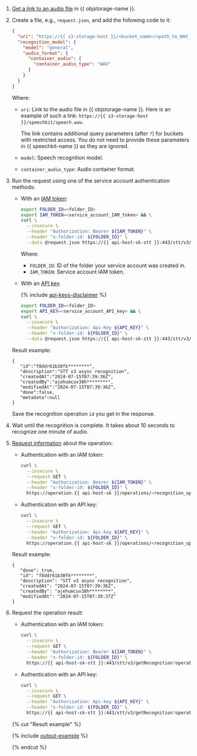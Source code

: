 1. [Get a link to an audio file](../../storage/operations/objects/link-for-download.md) in {{ objstorage-name }}.
1. Create a file, e.g., `request.json`, and add the following code to it:

    ```json
    {
      "uri": "https://{{ s3-storage-host }}/<bucket_name>/<path_to_WAV_file_in_bucket>",
      "recognition_model": {
        "model": "general",
        "audio_format": {
          "container_audio": {
            "container_audio_type": "WAV"
          }
        }
      }
    }
    ```

    Where:

    * `uri`: Link to the audio file in {{ objstorage-name }}. Here is an example of such a link: `https://{{ s3-storage-host }}/speechkit/speech.wav`.

        The link contains additional query parameters (after `?`) for buckets with restricted access. You do not need to provide these parameters in {{ speechkit-name }} as they are ignored.

    * `model`: Speech recognition model.
    * `container_audio_type`: Audio container format.

1. Run the request using one of the service account authentication methods:
    * With an [IAM token](../../iam/concepts/authorization/iam-token.md):

      ```bash
      export FOLDER_ID=<folder_ID>
      export IAM_TOKEN=<service_account_IAM_token> && \
      curl \
        --insecure \
        --header "Authorization: Bearer ${IAM_TOKEN}" \
        --header "x-folder-id: ${FOLDER_ID}" \
        --data @request.json https://{{ api-host-sk-stt }}:443/stt/v3/recognizeFileAsync
      ```

      Where:
      
      * `FOLDER_ID`: ID of the folder your service account was created in.
      * `IAM_TOKEN`: Service account IAM token.

    * With an [API key](../../iam/concepts/authorization/api-key).

      {% include [api-keys-disclaimer](../../_includes/iam/api-keys-disclaimer.md) %}

      ```bash
      export FOLDER_ID=<folder_ID>
      export API_KEY=<service_account_API_key> && \
      curl \
        --insecure \
        --header "Authorization: Api-Key ${API_KEY}" \
        --header "x-folder-id: ${FOLDER_ID}" \
        --data @request.json https://{{ api-host-sk-stt }}:443/stt/v3/recognizeFileAsync
      ```

    Result example:

    ```text
    {
       "id":"f8ddr61b30fk********",
       "description":"STT v3 async recognition",
       "createdAt":"2024-07-15T07:39:36Z",
       "createdBy":"ajehumcuv38h********",
       "modifiedAt":"2024-07-15T07:39:36Z",
       "done":false,
       "metadata":null
    }
    ```

    Save the recognition operation `id` you get in the response.

1. Wait until the recognition is complete. It takes about 10 seconds to recognize one minute of audio.


1. [Request information](../../api-design-guide/concepts/operation.md#monitoring) about the operation:

    * Authentication with an IAM token:

        ```bash
        curl \
          --insecure \
          --request GET \
          --header "Authorization: Bearer ${IAM_TOKEN}" \
          --header "x-folder-id: ${FOLDER_ID}" \
          https://operation.{{ api-host-sk }}/operations/<recognition_operation_ID>
        ```

    * Authentication with an API key:

        ```bash
        curl \
          --insecure \
          --request GET \
          --header "Authorization: Api-key ${API_KEY}" \
          --header "x-folder-id: ${FOLDER_ID}" \
          https://operation.{{ api-host-sk }}/operations/<recognition_operation_ID>
        ```

    Result example:

    ```text
    {
       "done": true,
       "id": "f8ddr61b30fk********",
       "description": "STT v3 async recognition",
       "createdAt": "2024-07-15T07:39:36Z",
       "createdBy": "ajehumcuv38h********",
       "modifiedAt": "2024-07-15T07:39:37Z"
    }
    ```


1. Request the operation result:

    * Authentication with an IAM token:

        ```bash
        curl \
          --insecure \
          --request GET \
          --header "Authorization: Bearer ${IAM_TOKEN}" \
          --header "x-folder-id: ${FOLDER_ID}" \
          https://{{ api-host-sk-stt }}:443/stt/v3/getRecognition?operation_id=<recognition_operation_ID>
        ```

    * Authentication with an API key:

        ```bash
        curl \
          --insecure \
          --request GET \
          --header "Authorization: Api-key ${API_KEY}" \
          --header "x-folder-id: ${FOLDER_ID}" \
          https://{{ api-host-sk-stt }}:443/stt/v3/getRecognition?operation_id=<recognition_operation_ID>
        ```

    {% cut "Result example" %}

    {% include [output-example](../../_untranslatable/speechkit/stt-output-example.md) %}

    {% endcut %}
